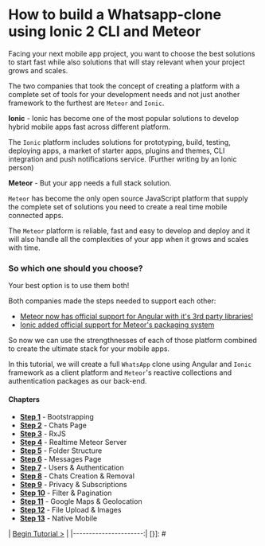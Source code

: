 # How to build a Whatsapp-clone using Ionic 2 CLI and Meteor

Facing your next mobile app project, you want to choose the best solutions to start fast while also solutions that will stay relevant when your project grows and scales.

The two companies that took the concept of creating a platform with a complete set of tools for your development needs and not just another framework to the furthest are `Meteor` and `Ionic`.

**Ionic** - Ionic has become one of the most popular solutions to develop hybrid mobile apps fast across different platform.

The `Ionic` platform includes solutions for prototyping, build, testing, deploying apps, a market of starter apps, plugins and themes, CLI integration and push notifications service. (Further writing by an Ionic person)

**Meteor** - But your app needs a full stack solution.

`Meteor` has become the only open source JavaScript platform that supply the complete set of solutions you need to create a real time mobile connected apps.

The `Meteor` platform is reliable, fast and easy to develop and deploy and it will also handle all the complexities of your app when it grows and scales with time.

### So which one should you choose?

Your best option is to use them both!

Both companies made the steps needed to support each other:

- [Meteor now has official support for Angular with it's 3rd party libraries!](http://info.meteor.com/blog/official-angular-support-with-angular-meteor-1.0.0?__hstc=219992390.d5a12b08bbf681831d288088f2c1b55f.1476117688291.1482430169317.1482433129287.88&__hssc=219992390.2.1482433129287&__hsfp=2355228760)
- [Ionic added official support for Meteor's packaging system](https://github.com/driftyco/ionic/pull/3133)

So now we can use the strengthnesses of each of those platform combined to create the ultimate stack for your mobile apps.

In this tutorial, we will create a full `WhatsApp` clone using Angular and `Ionic` framework as a client platform and `Meteor`'s reactive collections and authentication packages as our back-end.

#### Chapters

- **[Step 1](manuals/views/step1.md)** - Bootstrapping
- **[Step 2](manuals/views/step2.md)** - Chats Page
- **[Step 3](manuals/views/step3.md)** - RxJS
- **[Step 4](manuals/views/step4.md)** - Realtime Meteor Server
- **[Step 5](manuals/views/step5.md)** - Folder Structure
- **[Step 6](manuals/views/step6.md)** - Messages Page
- **[Step 7](manuals/views/step7.md)** - Users & Authentication
- **[Step 8](manuals/views/step8.md)** - Chats Creation & Removal
- **[Step 9](manuals/views/step9.md)** - Privacy & Subscriptions
- **[Step 10](manuals/views/step10.md)** - Filter & Pagination
- **[Step 11](manuals/views/step11.md)** - Google Maps & Geolocation
- **[Step 12](manuals/views/step12.md)** - File Upload & Images
- **[Step 13](manuals/views/step13.md)** - Native Mobile

[{]: <helper> (nav_step ref="https://angular-meteor.com/tutorials/whatsapp2/ionic/setup")
| [Begin Tutorial >](https://angular-meteor.com/tutorials/whatsapp2/ionic/setup) |
|----------------------:|
[}]: #

